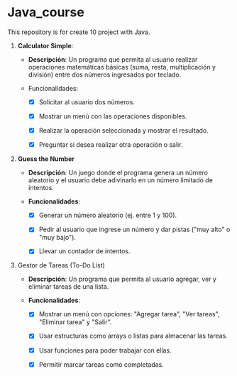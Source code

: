 # Java_course
This repository is for create 10 project with Java. 

1. __Calculator Simple__: 

    - __Descripción__: Un programa que permita al usuario realizar operaciones matemáticas básicas (suma, resta, multiplicación y división) entre dos números ingresados por teclado.

    - Funcionalidades:
        - [x] Solicitar al usuario dos números.

        - [x] Mostrar un menú con las operaciones disponibles.

        - [x] Realizar la operación seleccionada y mostrar el resultado.

        - [x] Preguntar si desea realizar otra operación o salir.


2. __Guess the Number__

    - __Descripción__: Un juego donde el programa genera un número aleatorio y el usuario debe adivinarlo en un número limitado de intentos.

    - __Funcionalidades__:

        - [x] Generar un número aleatorio (ej. entre 1 y 100).

        - [x] Pedir al usuario que ingrese un número y dar pistas ("muy alto" o "muy bajo").

        - [x] Llevar un contador de intentos.


3. Gestor de Tareas (To-Do List)

    - __Descripción__: Un programa que permita al usuario agregar, ver y eliminar tareas de una lista.

    - __Funcionalidades__:

        - [x] Mostrar un menú con opciones: "Agregar tarea", "Ver tareas", "Eliminar tarea" y "Salir".

        - [x] Usar estructuras como arrays o listas para almacenar las tareas.
        
        - [x] Usar funciones para poder trabajar con ellas. 

        - [x] Permitir marcar tareas como completadas.

